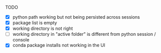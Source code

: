 TODO
- [x] python path working but not being persisted across sessions
- [x] package list is empty
- [x] working directory is not right
- [ ] working directory in "active folder" is different from python session / console
- [x] conda package installs not working in the UI
